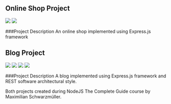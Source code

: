 ## Online Shop Project

![](https://img.shields.io/badge/Code-JavaScript-informational?style=flat&logo=javascript)
![](https://img.shields.io/badge/Code-NodeJS-informational?style=flat&logo=node.js)

###Project Description
An online shop implemented using Express.js framework

## Blog Project

![](https://img.shields.io/badge/Code-JavaScript-informational?style=flat&logo=javascript)
![](https://img.shields.io/badge/Code-NodeJS-informational?style=flat&logo=node.js)
![](https://img.shields.io/badge/Database-MySQL-informational?style=flat&logo=mysql)
![](https://img.shields.io/badge/Database-MongoDB-informational?style=flat&logo=mongodb)

###Project Description
A blog implemented using Express.js framework and REST software architectural style.

Both projects created during NodeJS The Complete Guide course by Maximilian Schwarzmüller.
